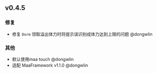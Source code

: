 ## v0.4.5

### 修复

- 修复 `Dorm` 领取溢出体力时将提示误识别成体力达到上限的问题 @dongwlin

### 其他

- 默认使用maa touch @dongwlin
- 适配 MaaFramework v1.1.0 @dongwlin
